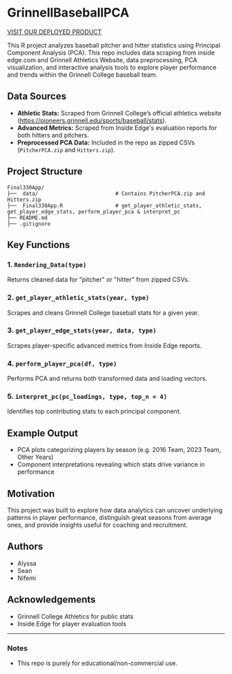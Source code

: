 # GrinnellBaseballPCA
[VISIT OUR DEPLOYED PRODUCT](https://baseballteam.shinyapps.io/Final330App/)

This R project analyzes baseball pitcher and hitter statistics using Principal Component Analysis (PCA). This repo includes data scraping from inside edge.com and Grinnell Athletics Website, data preprocessing, PCA visualization, and interactive analysis tools to explore player performance and trends within the Grinnell College baseball team.

## Data Sources

- **Athletic Stats:** Scraped from Grinnell College’s official athletics website (https://pioneers.grinnell.edu/sports/baseball/stats).
- **Advanced Metrics:** Scraped from Inside Edge's evaluation reports for both hitters and pitchers.
- **Preprocessed PCA Data:** Included in the repo as zipped CSVs (`PitcherPCA.zip` and `Hitters.zip`).

## Project Structure
```
Final330App/
├──  data/                         # Contains PitcherPCA.zip and Hitters.zip
├──  Final330App.R                 # get_player_athletic_stats, get_player_edge_stats, perform_player_pca & interpret_pc
├── README.md
├── .gitignore
```
## Key Functions

### 1. `Rendering_Data(type)`
Returns cleaned data for "pitcher" or "hitter" from zipped CSVs.

### 2. `get_player_athletic_stats(year, type)`
Scrapes and cleans Grinnell College baseball stats for a given year.

### 3. `get_player_edge_stats(year, data, type)`
Scrapes player-specific advanced metrics from Inside Edge reports.

### 4. `perform_player_pca(df, type)`
Performs PCA and returns both transformed data and loading vectors.

### 5. `interpret_pc(pc_loadings, type, top_n = 4)`
Identifies top contributing stats to each principal component.

## Example Output

- PCA plots categorizing players by season (e.g. 2016 Team, 2023 Team, Other Years)
- Component interpretations revealing which stats drive variance in performance

## Motivation

This project was built to explore how data analytics can uncover underlying patterns in player performance, distinguish great seasons from average ones, and provide insights useful for coaching and recruitment.

## Authors

- Alyssa
- Sean 
- Nifemi
  
## Acknowledgements

- Grinnell College Athletics for public stats
- Inside Edge for player evaluation tools

---

### Notes

- This repo is purely for educational/non-commercial use.
